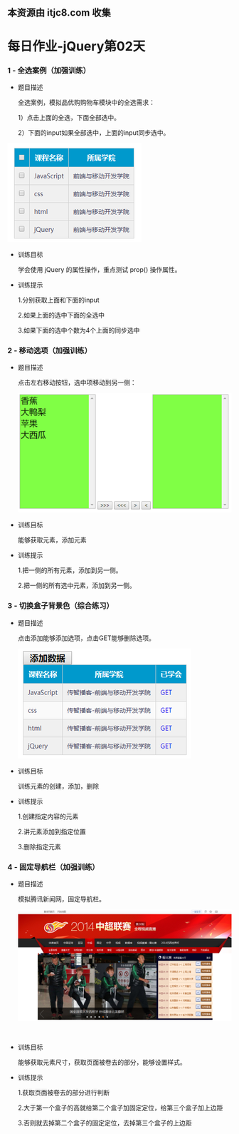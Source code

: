 ## 本资源由 itjc8.com 收集
# 每日作业-jQuery第02天

### 1 - 全选案例（加强训练）

- 题目描述

   全选案例，模拟品优购购物车模块中的全选需求：

   1）点击上面的全选，下面全部选中。

   2）下面的input如果全部选中，上面的input同步选中。

![001](images/001.png)

- 训练目标

  学会使用 jQuery 的属性操作，重点测试 prop() 操作属性。

- 训练提示

  1.分别获取上面和下面的input

  2.如果上面的选中下面的全选中

  3.如果下面的选中个数为4个上面的同步选中


###    2 - 移动选项（加强训练）

- 题目描述

  点击左右移动按钮，选中项移动到另一侧：

  ![002](images/002.png)



- 训练目标

  能够获取元素，添加元素

- 训练提示

  1.把一侧的所有元素，添加到另一侧。

  2.把一侧的所有选中元素，添加到另一侧。


###    3 - 切换盒子背景色（综合练习）

- 题目描述

  点击添加能够添加选项，点击GET能够删除选项。

  ![003](images/003.png)



- 训练目标

  训练元素的创建，添加，删除

- 训练提示

  1.创建指定内容的元素

  2.讲元素添加到指定位置

  3.删除指定元素

### 4 - 固定导航栏（加强训练）

- 题目描述

  模拟腾讯新闻网，固定导航栏。

  ![004](images/004.png)

  ​

- 训练目标

  能够获取元素尺寸，获取页面被卷去的部分，能够设置样式。

- 训练提示

  1.获取页面被卷去的部分进行判断

  2.大于第一个盒子的高就给第二个盒子加固定定位，给第三个盒子加上边距

  3.否则就去掉第二个盒子的固定定位，去掉第三个盒子的上边距
